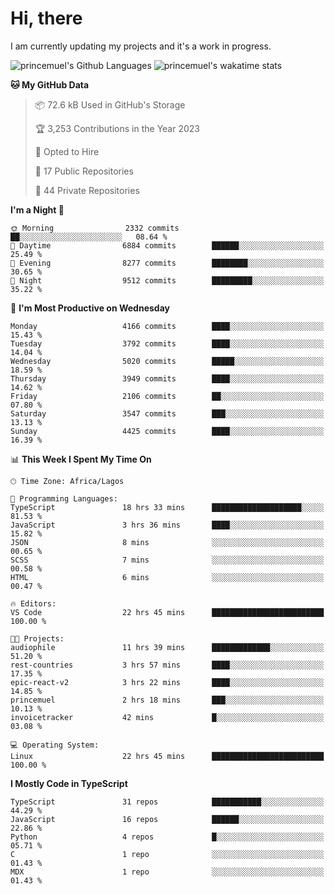# Hi, there

<!--
**princemuel/princemuel** is a ✨ _special_ ✨ repository because its `README.md` (this file) appears on your GitHub profile.

Here are some ideas to get you started:

- 🔭 I’m currently working on ...
- 🌱 I’m currently learning ...
- 👯 I’m looking to collaborate on ...
- 🤔 I’m looking for help with ...
- 💬 Ask me about ...
- 📫 How to reach me: ...
- 😄 Pronouns: ...
- ⚡ Fun fact: ...
-->

I am currently updating my projects and it's a work in progress.

![princemuel's Github Languages](https://github-readme-stats.vercel.app/api/top-langs/?username=princemuel&text_color=586069&layout=compact&hide_border=true&title_color=0366d6&count_private=true&include_all_commits=true&theme=tokyonight&show_icons=true)
![princemuel's wakatime stats](https://github-readme-stats.vercel.app/api/wakatime?username=princemuel&text_color=586069&layout=compact&hide_border=true&title_color=0366d6&count_private=true&include_all_commits=true&theme=tokyonight&show_icons=true)

<!--START_SECTION:waka-->
**🐱 My GitHub Data** 

> 📦 72.6 kB Used in GitHub's Storage 
 > 
> 🏆 3,253 Contributions in the Year 2023
 > 
> 💼 Opted to Hire
 > 
> 📜 17 Public Repositories 
 > 
> 🔑 44 Private Repositories 
 > 
**I'm a Night 🦉** 

```text
🌞 Morning                2332 commits        ██░░░░░░░░░░░░░░░░░░░░░░░   08.64 % 
🌆 Daytime                6884 commits        ██████░░░░░░░░░░░░░░░░░░░   25.49 % 
🌃 Evening                8277 commits        ████████░░░░░░░░░░░░░░░░░   30.65 % 
🌙 Night                  9512 commits        █████████░░░░░░░░░░░░░░░░   35.22 % 
```
📅 **I'm Most Productive on Wednesday** 

```text
Monday                   4166 commits        ████░░░░░░░░░░░░░░░░░░░░░   15.43 % 
Tuesday                  3792 commits        ████░░░░░░░░░░░░░░░░░░░░░   14.04 % 
Wednesday                5020 commits        █████░░░░░░░░░░░░░░░░░░░░   18.59 % 
Thursday                 3949 commits        ████░░░░░░░░░░░░░░░░░░░░░   14.62 % 
Friday                   2106 commits        ██░░░░░░░░░░░░░░░░░░░░░░░   07.80 % 
Saturday                 3547 commits        ███░░░░░░░░░░░░░░░░░░░░░░   13.13 % 
Sunday                   4425 commits        ████░░░░░░░░░░░░░░░░░░░░░   16.39 % 
```


📊 **This Week I Spent My Time On** 

```text
🕑︎ Time Zone: Africa/Lagos

💬 Programming Languages: 
TypeScript               18 hrs 33 mins      ████████████████████░░░░░   81.53 % 
JavaScript               3 hrs 36 mins       ████░░░░░░░░░░░░░░░░░░░░░   15.82 % 
JSON                     8 mins              ░░░░░░░░░░░░░░░░░░░░░░░░░   00.65 % 
SCSS                     7 mins              ░░░░░░░░░░░░░░░░░░░░░░░░░   00.58 % 
HTML                     6 mins              ░░░░░░░░░░░░░░░░░░░░░░░░░   00.47 % 

🔥 Editors: 
VS Code                  22 hrs 45 mins      █████████████████████████   100.00 % 

🐱‍💻 Projects: 
audiophile               11 hrs 39 mins      █████████████░░░░░░░░░░░░   51.20 % 
rest-countries           3 hrs 57 mins       ████░░░░░░░░░░░░░░░░░░░░░   17.35 % 
epic-react-v2            3 hrs 22 mins       ████░░░░░░░░░░░░░░░░░░░░░   14.85 % 
princemuel               2 hrs 18 mins       ███░░░░░░░░░░░░░░░░░░░░░░   10.13 % 
invoicetracker           42 mins             █░░░░░░░░░░░░░░░░░░░░░░░░   03.08 % 

💻 Operating System: 
Linux                    22 hrs 45 mins      █████████████████████████   100.00 % 
```

**I Mostly Code in TypeScript** 

```text
TypeScript               31 repos            ███████████░░░░░░░░░░░░░░   44.29 % 
JavaScript               16 repos            ██████░░░░░░░░░░░░░░░░░░░   22.86 % 
Python                   4 repos             █░░░░░░░░░░░░░░░░░░░░░░░░   05.71 % 
C                        1 repo              ░░░░░░░░░░░░░░░░░░░░░░░░░   01.43 % 
MDX                      1 repo              ░░░░░░░░░░░░░░░░░░░░░░░░░   01.43 % 
```




<!--END_SECTION:waka-->
